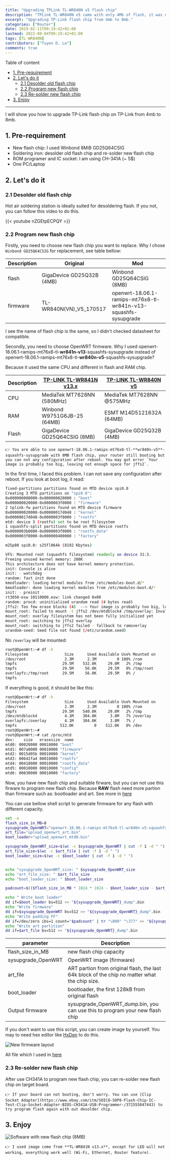 ```yaml
---
title: "Upgrading TPLink TL-WR840N v5 flash chip"
description: "TPLink TL-WR840N v5 came with only 4Mb of flash, it was not enough for me. I want more functionality on this device, so I decided to upgrade its flash to 8Mb."
excerpt: "Upgrading TP-Link flash chip from 4mb to 8mb."
categories: ["Router"]
date: 2019-02-11T09:19:42+01:00
lastmod: 2022-08-04T09:19:42+01:00
tags: [TL-WR840N]
contributors: ["Tuyen D. Le"]
comments: true
---
```



Table of content

- [1. Pre-requirement](#1-pre-requirement)
- [2. Let's do it](#2-lets-do-it)
  - [2.1 Desolder old flash chip](#21-desolder-old-flash-chip)
  - [2.2 Program new flash chip](#22-program-new-flash-chip)
  - [2.3 Re-solder new flash chip](#23-re-solder-new-flash-chip)
- [3. Enjoy](#3-enjoy)

----

I will show you how to upgrade TP-Link flash chip on TP-Link from 4mb to 8mb.

## 1. Pre-requirement

- New flash chip: I used Winbond 8MiB GD25Q64CSIG
- Soldering iron: desolder old flash chip and re-solder new flash chip
- ROM programer and IC socket: I am using CH-341A (~ 5$)
- One PC/Laptop

## 2. Let's do it

### 2.1 Desolder old flash chip

Hot air soldering station is ideally suited for desoldering flash. If you not, you can follow this video to do this.

{{< youtube nZGEtpECPQY >}}

### 2.2 Program new flash chip

Firstly, you need to choose new flash chip you want to replace. Why I chose `Winbond GD25Q64CSIG` for replacement, see table bellow:

| Description |          Original         |                               Mod                               |
|-------------|---------------------------|-----------------------------------------------------------------|
| flash       | GigaDevice GD25Q32B (4MB) | Winbond GD25Q64CSIG (8MB)                                       |
| firmware    | TL-WR840N(VN)_V5_170517   | openwrt-18.06.1-ramips-mt76x8-tl-wr841n-v13-squashfs-sysupgrade |

I see the name of flash chip is the same, so I didn't checked datasheet for compatible.

Secondly, you need to choose OpenWRT firmware.
Why I used openwrt-18.06.1-ramips-mt76x8-tl-**wr841n-v13**-squashfs-sysupgrade instead of openwrt-18.06.1-ramips-mt76x8-tl-**wr840n-v5**-squashfs-sysupgrade?

Because it used the same CPU and different in flash and RAM chip.

| Description | [TP-LINK TL-WR841N v13.x](https://wikidevi.com/wiki/TP-LINK_TL-WR841N_v13.x) | [TP-LINK TL-WR840N v5](https://wikidevi.com/wiki/TP-LINK_TL-WR840N_v5) |
|-------------|------------------------------------------------------------------------------|------------------------------------------------------------------------|
| CPU         | MediaTek MT7628NN (580MHz)                                                   | MediaTek MT7628NN @575MHz                                              |
| RAM         | Winbond W9751G6JB-25 (64MB)                                                  | ESMT M14D5121632A (64MB)                                               |
| Flash       | GigaDevice GD25Q64CSIG (8MB)                                                 | GigaDevice GD25Q32B (4MB)                                              |

```text
👉 You are able to use openwrt-18.06.1-ramips-mt76x8-tl-**wr840n-v5**-squashfs-sysupgrade with 8MB flash chip, your router still booting but you can not any configuration after reboot. You may got error `Your image is probably too big, leaving not enough space for jffs2`.
```

In the first time, I faced this problem. I can not save any configuration after reboot. If you look at boot log, it read:

```bash
fixed-partitions partitions found on MTD device spi0.0
Creating 3 MTD partitions on "spi0.0":
0x000000000000-0x000000020000 : "boot"
0x000000020000-0x0000003f0000 : "firmware"
2 tplink-fw partitions found on MTD device firmware
0x000000020000-0x00000017d048 : "kernel"
0x00000017d048-0x0000003f0000 : "rootfs"
mtd: device 3 (rootfs) set to be root filesystem
1 squashfs-split partitions found on MTD device rootfs
0x0000003b0000-0x0000003f0000 : "rootfs_data"
0x0000003f0000-0x000000400000 : "factory"

m25p80 spi0.0: s25fl064k (8192 Kbytes)

VFS: Mounted root (squashfs filesystem) readonly on device 31:3.
Freeing unused kernel memory: 208K
This architecture does not have kernel memory protection.
init: Console is alive
init: - watchdog -
random: fast init done
kmodloader: loading kernel modules from /etc/modules-boot.d/*
kmodloader: done loading kernel modules from /etc/modules-boot.d/*
init: - preinit -
rt3050-esw 10110000.esw: link changed 0x00
random: procd: uninitialized urandom read (4 bytes read)
jffs2: Too few erase blocks (4)  --> Your image is probably too big, leaving not enough space for jffs2.
mount_root: failed to mount -t jffs2 /dev/mtdblock4 /tmp/overlay: Invalid argument
mount_root: overlay filesystem has not been fully initialized yet
mount_root: switching to jffs2 overlay
mount_root: switching to jffs2 failed - fallback to ramoverlay
urandom-seed: Seed file not found (/etc/urandom.seed)
```

No `/overlay` will be mounted:

```bash
root@OpenWrt:~# df -h
Filesystem                Size      Used Available Use% Mounted on
/dev/root                 2.3M      2.3M         0 100% /rom
tmpfs                    29.5M    532.0K     29.0M   2% /tmp
tmpfs                    29.5M     56.0K     29.5M   0% /tmp/root
overlayfs:/tmp/root      29.5M     56.0K     29.5M   0% /
tmpfs 
```

If everything is good, it should be like this:

```bash
root@OpenWrt:~# df -h
Filesystem                Size      Used Available Use% Mounted on
/dev/root                 2.3M      2.3M         0 100% /rom
tmpfs                    29.5M    540.0K     29.0M   2% /tmp
/dev/mtdblock4            4.1M    304.0K      3.8M   7% /overlay
overlayfs:/overlay        4.1M    304.0K      3.8M   7% /
tmpfs                   512.0K         0    512.0K   0% /dev
root@OpenWrt:~# 
root@OpenWrt:~# cat /proc/mtd
dev:    size   erasesize  name
mtd0: 00020000 00010000 "boot"
mtd1: 007a0000 00010000 "firmware"
mtd2: 0015d05b 00010000 "kernel"
mtd3: 00642fa4 00010000 "rootfs"
mtd4: 00410000 00010000 "rootfs_data"
mtd5: 00010000 00010000 "config"
mtd6: 00030000 00010000 "factory"
```

Now, you have new flash chip and suitable firware, but you can not use this firware to program new flash chip. Because **RAW** flash need more partion than firmware such as: bootloader and art. See more in [here](https://openwrt.org/docs/techref/flash.layout)

You can use bellow shell script to generate firmware for any flash with different capacity.

```bash
set -e
flash_size_in_MB=8
sysupgrade_OpenWRT="openwrt-18.06.1-ramips-mt76x8-tl-wr840n-v5-squashfs-sysupgrade.bin"
art_file="upload_openwrt_art.bin"
boot_loader="upload_openwrt_mtd0.bin"

sysupgrade_OpenWRT_size=$(wc -c $sysupgrade_OpenWRT | cut -f 1 -d " ")
art_file_size=$(wc -c $art_file | cut -f 1 -d " ")
boot_loader_size=$(wc -c $boot_loader | cut -f 1 -d " ")


echo "sysupgrade_OpenWRT_size: " $sysupgrade_OpenWRT_size
echo "art_file_size: " $art_file_size
echo "boot_loader_size: " $boot_loader_size

padcount=$(($flash_size_in_MB * 1024 * 1024 - $boot_loader_size - $art_file_size - $sysupgrade_OpenWRT_size))

echo " Write boot loader"
dd if=$boot_loader bs=512 >> "${sysupgrade_OpenWRT}_dump".bin
echo "Write firmware"
dd if=$sysupgrade_OpenWRT bs=512 >> "${sysupgrade_OpenWRT}_dump".bin
echo "Write padding FF"
dd if=/dev/zero ibs=1 count="$padcount" | tr "\000" "\377" >> "${sysupgrade_OpenWRT}_dump".bin
echo "Write art partition"
dd if=$art_file bs=512 >> "${sysupgrade_OpenWRT}_dump".bin
```

|     parameter      |                                          Description                                          |
|--------------------|-----------------------------------------------------------------------------------------------|
| flash_size_in_MB   | new flash chip capacity                                                                       |
| sysupgrade_OpenWRT | OpenWRT image (firmware)                                                                              |
| art_file           | ART partion from original flash, the last 64k block of the chip no matter what the chip size. |
| boot_loader        | bootloader, the first 128kB from original flash                                               |
| Output firmware    | sysupgrade_OpenWRT_dump.bin, you can use this to program your new flash chip                  |

If you don't want to use this script, you can create image by yourself. You may to need hex editor like [HxDen](https://mh-nexus.de/en/hxd/) to do this.

![New firmware layout](images/create_image_manual.jpg)

All file which I used in [here](https://drive.google.com/file/d/1kqXvFQYrolipvrrD3Rkv7J7JTZwgVHDn/view?usp=sharing)

### 2.3 Re-solder new flash chip

After use CH341A to program new flash chip, you can re-solder new flash chip on target board.

```text
👉 If your board can not booting, don't worry. You can use [Clip Socket Adapter](https://www.ebay.com/itm/SOIC8-SOP8-Flash-Chip-IC-Test-Clip-Socket-Adapter-BIOS-CH341A-USB-Programmer-/372555847443) to try program flash again with out desolder chip.
```

## 3. Enjoy

![Software with new flash chip (8MB)](images/software_status.jpg)

```text
👉 I used image come from **TL-WR841N v13.x**, except for LED will not working, everything work well (Wi-Fi, Ethernet, Router feature).
```
